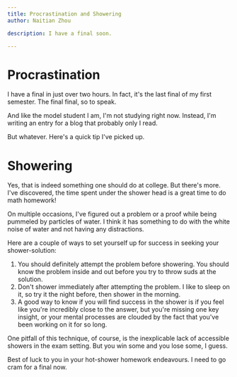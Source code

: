 ```yaml
---
title: Procrastination and Showering
author: Naitian Zhou

description: I have a final soon.

---
```


# Procrastination

I have a final in just over two hours. In fact, it's the last final
of my first semester. The final final, so to speak.

And like the model student I am, I'm not studying right now. Instead,
I'm writing an entry for a blog that probably only I read.

But whatever. Here's a quick tip I've picked up.

# Showering

Yes, that is indeed something one should do at college. But there's more.
I've discovered, the time spent under the shower head is a great time to
do math homework!

On multiple occasions, I've figured out a problem or a proof while being
pummeled by particles of water. I think it has something to do with the
white noise of water and not having any distractions.

Here are a couple of ways to set yourself up for success in seeking your
shower-solution:

1. You should definitely attempt the problem before showering. You should
    know the problem inside and out before you try to throw suds at the
    solution.
2. Don't shower immediately after attempting the problem. I like to sleep
    on it, so try it the night before, then shower in the morning.
3. A good way to know if you will find success in the shower is if you
    feel like you're incredibly close to the answer, but you're missing
    one key insight, or your mental processes are clouded by the fact
    that you've been working on it for so long.

One pitfall of this technique, of course, is the inexplicable lack of
accessible showers in the exam setting. But you win some and you lose some,
I guess.

Best of luck to you in your hot-shower homework endeavours. I need to go
cram for a final now.
